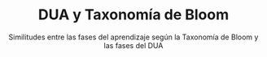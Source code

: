 ---
title: DUA y Taxonomía de Bloom
url: "recursos-fisica-quimica/formacion-profesorado/master/aprendizaje/dua-taxonomia-bloom/"
subtitle: Similitudes entre las fases del aprendizaje según la Taxonomía de Bloom y las fases del DUA
summary: "Similitudes entre las fases del aprendizaje según la Taxonomía de Bloom y las fases del DUA. Más información [aquí](https://pedagogiasaccesibles.wordpress.com/2023/12/19/taxonomia-de-bloom-y-dua/)."
tags:
- metodología
- DUA
- Bloom
categories:
weight: 40

image:
  preview_only: true

_build:
  render: never

# Optional external URL for project (replaces project detail page).
external_link: "https://fisiquimicamente.com/recursos-fisica-quimica/formacion-profesorado/master/aprendizaje/dua-taxonomia-bloom/dua-y-taxonomia-de-bloom.pdf"
---